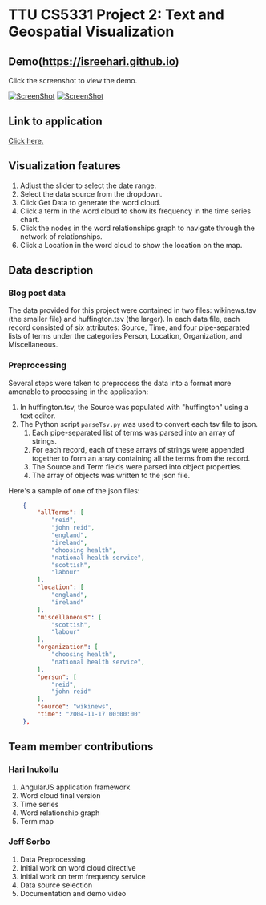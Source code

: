 # TTU CS5331 Project 2: Text and Geospatial Visualization

## Demo(https://isreehari.github.io)

Click the screenshot to view the demo.

[![ScreenShot](https://isreehari.github.io/media/p2.inukollu.sorbo2.jpg)](https://youtu.be/bLNU7d88GBE)
[![ScreenShot](https://isreehari.github.io/media/p2.inukollu.sorbo.JPG)](https://youtu.be/bLNU7d88GBE)

## Link to application

[Click here.](https://isreehari.github.io)

## Visualization features

1. Adjust the slider to select the date range.
2. Select the data source from the dropdown.
3. Click Get Data to generate the word cloud.
4. Click a term in the word cloud to show its frequency in the time series chart.
5. Click the nodes in the word relationships graph to navigate through the network of relationships.
6. Click a Location in the word cloud to show the location on the map.

## Data description

### Blog post data

The data provided for this project were contained in two files: wikinews.tsv (the smaller file) and huffington.tsv (the larger).
In each data file, each record consisted of six attributes: Source, Time, and four pipe-separated lists of terms under the
categories Person, Location, Organization, and Miscellaneous.

### Preprocessing

Several steps were taken to preprocess the data into a format more amenable to processing in the application:

1. In huffington.tsv, the Source was populated with "huffington" using a text editor.
2. The Python script `parseTsv.py` was used to convert each tsv file to json.
    1. Each pipe-separated list of terms was parsed into an array of strings.
    2. For each record, each of these arrays of strings were appended together to form an array containing all the terms from the record.
    3. The Source and Term fields were parsed into object properties.
    4. The array of objects was written to the json file.

Here's a sample of one of the json files:

```json
    {
        "allTerms": [
            "reid",
            "john reid",
            "england",
            "ireland",
            "choosing health",
            "national health service",
            "scottish",
            "labour"
        ],
        "location": [
            "england",
            "ireland"
        ],
        "miscellaneous": [
            "scottish",
            "labour"
        ],
        "organization": [
            "choosing health",
            "national health service",
        ],
        "person": [
            "reid",
            "john reid"
        ],
        "source": "wikinews",
        "time": "2004-11-17 00:00:00"
    },
```

## Team member contributions

### Hari Inukollu

1. AngularJS application framework
2. Word cloud final version
3. Time series
4. Word relationship graph
5. Term map

### Jeff Sorbo

1. Data Preprocessing
2. Initial work on word cloud directive
3. Initial work on term frequency service
4. Data source selection
5. Documentation and demo video
